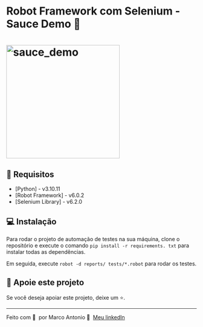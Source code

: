# Robot Framework com Selenium - Sauce Demo 🚀

<h1 align="left">
    <img width="300px" src="https://saucelabs.com/images/logo.svg" alt="sauce_demo">
</h1>


## 🔖 Requisitos

- [Python] - v3.10.11
- [Robot Framework] - v6.0.2
- [Selenium Library] - v6.2.0

## 💻  Instalação

Para rodar o projeto de automação de testes na sua máquina, clone o repositório e execute o comando `pip install -r requirements. txt` para instalar todas as dependências.

Em seguida, execute `robot -d reports/ tests/*.robot` para rodar os testes.

## 🔮 Apoie este projeto

Se você deseja apoiar este projeto, deixe um ⭐.

---

Feito com 💙 &nbsp;por Marco Antonio 👋 &nbsp;[Meu linkedIn](https://www.linkedin.com/in/mrk-silva/)
